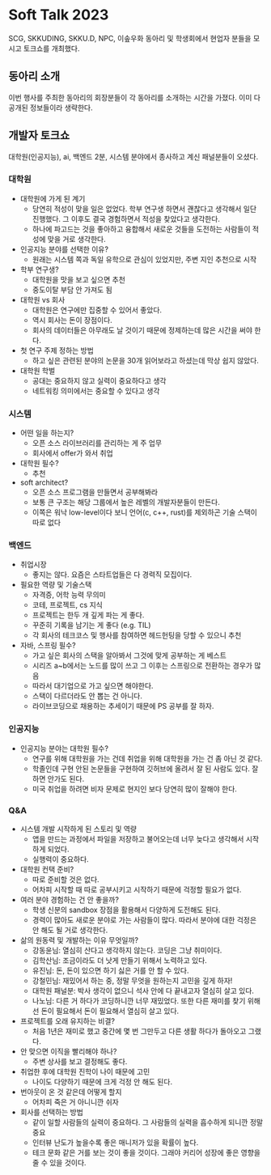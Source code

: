 # Soft Talk 2023

SCG, SKKUDING, SKKU.D, NPC, 이솦우화 동아리 및 학생회에서 현업자 분들을 모시고 토크쇼를 개최했다.

## 동아리 소개

이번 행사를 주최한 동아리의 회장분들이 각 동아리를 소개하는 시간을 가졌다. 이미 다 공개된 정보들이라 생략한다.

## 개발자 토크쇼

대학원(인공지능), ai, 백엔드 2분, 시스템 분야에서 종사하고 계신 패널분들이 오셨다.

### 대학원

- 대학원에 가게 된 계기
  - 당연히 적성이 맞을 일은 없었다. 학부 연구생 하면서 괜찮다고 생각해서 일단 진행했다. 그 이후도 결국 경험하면서 적성을 찾았다고 생각한다.
  - 하나에 파고드는 것을 좋아하고 융합해서 새로운 것들을 도전하는 사람들이 적성에 맞을 거로 생각한다.
- 인공지능 분야를 선택한 이유?
  - 원래는 시스템 쪽과 독일 유학으로 관심이 있었지만, 주변 지인 추천으로 시작
- 학부 연구생?
  - 대학원을 맛을 보고 싶으면 추천
  - 중도이탈 부담 안 가져도 됨
- 대학원 vs 회사
  - 대학원은 연구에만 집중할 수 있어서 좋았다.
  - 역시 회사는 돈이 장점이다.
  - 회사의 데이터들은 아무래도 날 것이기 때문에 정제하는데 많은 시간을 써야 한다.
- 첫 연구 주제 정하는 방법
  - 하고 싶은 관련된 분야의 논문을 30개 읽어보라고 하셨는데 막상 쉽지 않았다.
- 대학원 학벌
  - 공대는 중요하지 않고 실력이 중요하다고 생각
  - 네트워킹 의미에서는 중요할 수 있다고 생각

### 시스템

- 어떤 일을 하는지?
  - 오픈 소스 라이브러리를 관리하는 게 주 업무
  - 회사에서 offer가 와서 취업
- 대학원 필수?
  - 추천
- soft architect?
  - 오픈 소스 프로그램을 만들면서 공부해봐라
  - 보통 큰 구조는 해당 그룹에서 높은 레벨의 개발자분들이 만든다.
  - 이쪽은 워낙 low-level이다 보니 언어(c, c++, rust)를 제외하곤 기술 스택이 따로 없다

### 백엔드

- 취업시장
  - 좋지는 않다. 요즘은 스타트업들은 다 경력직 모집이다.
- 필요한 역량 및 기술스택
  - 자격증, 어학 능력 무의미
  - 코테, 프로젝트, cs 지식
  - 프로젝트는 한두 개 깊게 파는 게 좋다.
  - 꾸준히 기록을 남기는 게 좋다 (e.g. TIL)
  - 각 회사의 테크코스 및 행사를 참여하면 헤드헌팅을 당할 수 있으니 추천
- 자바, 스프링 필수?
  - 가고 싶은 회사의 스택을 알아봐서 그것에 맞게 공부하는 게 베스트
  - 시리즈 a~b에서는 노드를 많이 쓰고 그 이후는 스프링으로 전환하는 경우가 많음
  - 따라서 대기업으로 가고 싶으면 해야한다.
  - 스택이 다르더라도 안 뽑는 건 아니다.
  - 라이브코딩으로 채용하는 추세이기 때문에 PS 공부를 잘 하자.

### 인공지능

- 인공지능 분야는 대학원 필수?
  - 연구를 위해 대학원을 가는 건데 취업을 위해 대학원을 가는 건 좀 아닌 것 같다.
  - 학졸인데 구현 안된 논문들을 구현하여 깃허브에 올려서 잘 된 사람도 있다. 잘하면 안가도 된다.
  - 미국 취업을 하려면 비자 문제로 현지인 보다 당연히 많이 잘해야 한다.

### Q&A

- 시스템 개발 시작하게 된 스토리 및 역량
  - 앱을 만드는 과정에서 파일을 저장하고 불어오는데 너무 늦다고 생각해서 시작하게 되었다.
  - 실행력이 중요하다.
- 대학원 컨택 준비?
  - 따로 준비할 것은 없다.
  - 어차피 시작할 때 따로 공부시키고 시작하기 때문에 걱정할 필요가 없다.
- 여러 분야 경험하는 건 안 좋을까?
  - 학생 신분의 sandbox 장점을 활용해서 다양하게 도전해도 된다.
  - 경력이 많아도 새로운 분야로 가는 사람들이 많다. 따라서 분야에 대한 걱정은 안 해도 될 거로 생각한다.
- 삶의 원동력 및 개발하는 이유 무엇일까?
  - 강동윤님: 열심히 산다고 생각하지 않는다. 코딩은 그냥 취미이다.
  - 김학산님: 조금이라도 더 낫게 만들기 위해서 노력하고 있다.
  - 유진님: 돈, 돈이 있으면 하기 싫은 거를 안 할 수 있다.
  - 강철민님: 재밌어서 하는 중, 정말 무엇을 원하는지 고민을 깊게 하자!
  - 대학원 패널분: 박사 생각이 없으니 석사 안에 다 끝내고자 열심히 살고 있다.
  - 나노님: 다른 거 하다가 코딩하니깐 너무 재밌었다. 또한 다른 재미를 찾기 위해선 돈이 필요해서 돈이 필요해서 열심히 살고 있다.
- 프로젝트를 오래 유지하는 비결?
  - 처음 1년은 재미로 했고 중간에 몇 번 그만두고 다른 생활 하다가 돌아오고 그랬다.
- 안 맞으면 이직을 빨리해야 하나?
  - 주변 상사를 보고 결정해도 좋다.
- 취업한 후에 대학원 진학이 나이 때문에 고민
  - 나이도 다양하기 때문에 크게 걱정 안 해도 된다.
- 번아웃이 온 것 같은데 어떻게 할지
  - 어차피 죽은 거 아니니깐 쉬자
- 회사를 선택하는 방법
  - 같이 일할 사람들의 실력이 중요하다. 그 사람들의 실력을 흡수하게 되니깐 정말 중요
  - 인터뷰 난도가 높을수록 좋은 매니저가 있을 확률이 높다.
  - 테크 문화 같은 거를 보는 것이 좋을 것이다. 그래야 커리어 성장에 좋은 영향을 줄 수 있을 것이다.
